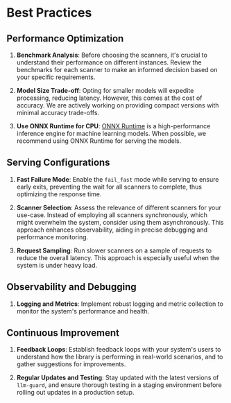 # Best Practices

## Performance Optimization

1. **Benchmark Analysis**: Before choosing the scanners, it's crucial to understand their performance on different instances. Review the benchmarks for each scanner to make an informed decision based on your specific requirements.

2. **Model Size Trade-off**: Opting for smaller models will expedite processing, reducing latency. However, this comes at the cost of accuracy. We are actively working on providing compact versions with minimal accuracy trade-offs.

3. **Use ONNX Runtime for CPU**: [ONNX Runtime](https://onnxruntime.ai/) is a high-performance inference engine for machine learning models. When possible, we recommend using ONNX Runtime for serving the models.

## Serving Configurations

1. **Fast Failure Mode**: Enable the `fail_fast` mode while serving to ensure early exits, preventing the wait for all scanners to complete, thus optimizing the response time.

2. **Scanner Selection**: Assess the relevance of different scanners for your use-case. Instead of employing all scanners synchronously, which might overwhelm the system, consider using them asynchronously. This approach enhances observability, aiding in precise debugging and performance monitoring.

3. **Request Sampling**: Run slower scanners on a sample of requests to reduce the overall latency. This approach is especially useful when the system is under heavy load.

## Observability and Debugging

1. **Logging and Metrics**: Implement robust logging and metric collection to monitor the system's performance and health.

## Continuous Improvement

1. **Feedback Loops**: Establish feedback loops with your system's users to understand how the library is performing in real-world scenarios, and to gather suggestions for improvements.

2. **Regular Updates and Testing**: Stay updated with the latest versions of `llm-guard`, and ensure thorough testing in a staging environment before rolling out updates in a production setup.
